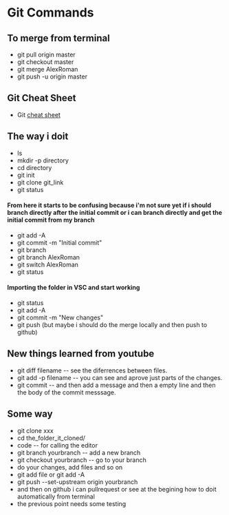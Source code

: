 # Git Commands

## To merge from terminal
- git pull origin master
- git checkout master
- git merge AlexRoman
- git push -u origin master


## Git Cheat Sheet
- Git [cheat sheet](https://education.github.com/git-cheat-sheet-education.pdf)

## The way i doit

- ls
- mkdir -p directory
- cd directory
- git init
- git clone git_link
- git status
#### From here it starts to be confusing because i'm not sure yet if i should branch directly after the initial commit or i can branch directly and get the initial commit from my branch
- git add -A
- git commit -m "Initial commit"
- git branch
- git branch AlexRoman
- git switch AlexRoman
- git status
#### Importing the folder in VSC and start working
- git status
- git add -A
- git commit -m "New changes"
- git push (but maybe i should do the merge locally and then push to github)


## New things learned from youtube
- git diff filename -- see the diferrences between files.
- git add -p filename -- you can see and aprove just parts of the changes.
- git commit -- and then add a message and then a empty line and then the body of the commit messsage.

## Some way
- git clone xxx
- cd the_folder_it_cloned/
- code -- for calling the editor
- git branch yourbranch -- add a new branch
- git checkout yourbranch -- go to your branch
- do your changes, add files and so on
- git add file or git add -A
- git push --set-upstream origin yourbranch
- and then on github i can pullrequest or see at the begining how to doit automatically from terminal
- the previous point needs some testing